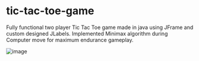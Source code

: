 # tic-tac-toe-game
Fully functional two player Tic Tac Toe game made in java using JFrame and custom designed JLabels.
Implemented Minimax algorithm during Computer move for maximum endurance gameplay.

![image](https://github.com/DaggerSwag/tic-tac-toe-game/assets/144045019/879739d6-3af4-4a0c-98d3-80de64df5ccd)
